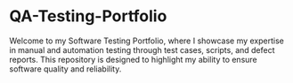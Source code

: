 # QA-Testing-Portfolio
Welcome to my Software Testing Portfolio, where I showcase my expertise in manual and automation testing through test cases, scripts, and defect reports. This repository is designed to highlight my ability to ensure software quality and reliability.
